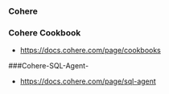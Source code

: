 ### Cohere 

### Cohere Cookbook
- https://docs.cohere.com/page/cookbooks

###Cohere-SQL-Agent-
- https://docs.cohere.com/page/sql-agent
